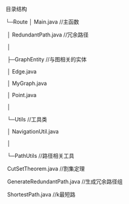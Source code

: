 目录结构

└─Route
    │  Main.java  //主函数

​    │  RedundantPath.java  //冗余路径

​    │

​    ├─GraphEntity  //与图相关的实体

​    │      Edge.java

​    │      MyGraph.java

​    │      Point.java

​    │

​    └─Utils  //工具类

​        │  NavigationUtil.java

​        │

​        └─PathUtils  //路径相关工具

​                CutSetTheorem.java  //割集定理

​                GenerateRedundantPath.java  //生成冗余路径组

​                ShortestPath.java  //k最短路
